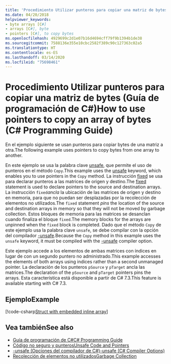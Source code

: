 ```yaml
---
title: 'Procedimiento Utilizar punteros para copiar una matriz de bytes: Guía de programación de C#'
ms.date: 04/20/2018
helpviewer_keywords:
- byte arrays [C#]
- arrays [C#], byte
- pointers [C#], to copy bytes
ms.openlocfilehash: 4929699c2d1e07b16d4694cff79f9b1394b1de38
ms.sourcegitcommit: 7588136e355e10cbc2582f389c90c127363c02a5
ms.translationtype: HT
ms.contentlocale: es-ES
ms.lasthandoff: 03/14/2020
ms.locfileid: "75698461"
---
```

# <a name="how-to-use-pointers-to-copy-an-array-of-bytes-c-programming-guide"></a><span data-ttu-id="1707b-102">Procedimiento Utilizar punteros para copiar una matriz de bytes (Guía de programación de C#)</span><span class="sxs-lookup"><span data-stu-id="1707b-102">How to use pointers to copy an array of bytes (C# Programming Guide)</span></span>

<span data-ttu-id="1707b-103">En el ejemplo siguiente se usan punteros para copiar bytes de una matriz a otra.</span><span class="sxs-lookup"><span data-stu-id="1707b-103">The following example uses pointers to copy bytes from one array to another.</span></span>

<span data-ttu-id="1707b-104">En este ejemplo se usa la palabra clave [unsafe](../../language-reference/keywords/unsafe.md), que permite el uso de punteros en el método `Copy`.</span><span class="sxs-lookup"><span data-stu-id="1707b-104">This example uses the [unsafe](../../language-reference/keywords/unsafe.md) keyword, which enables you to use pointers in the `Copy` method.</span></span> <span data-ttu-id="1707b-105">La instrucción [fixed](../../language-reference/keywords/fixed-statement.md) se usa para declarar punteros a las matrices de origen y destino.</span><span class="sxs-lookup"><span data-stu-id="1707b-105">The [fixed](../../language-reference/keywords/fixed-statement.md) statement is used to declare pointers to the source and destination arrays.</span></span> <span data-ttu-id="1707b-106">La instrucción `fixed`*ancla* la ubicación de las matrices de origen y destino en memoria, para que no puedan ser desplazadas por la recolección de elementos no utilizados.</span><span class="sxs-lookup"><span data-stu-id="1707b-106">The `fixed` statement *pins* the location of the source and destination arrays in memory so that they will not be moved by garbage collection.</span></span> <span data-ttu-id="1707b-107">Estos bloques de memoria para las matrices se desanclan cuando finaliza el bloque `fixed`.</span><span class="sxs-lookup"><span data-stu-id="1707b-107">The memory blocks for the arrays are unpinned when the `fixed` block is completed.</span></span> <span data-ttu-id="1707b-108">Dado que el método `Copy` de este ejemplo usa la palabra clave `unsafe`, se debe compilar con la opción del compilador [-unsafe](../../language-reference/compiler-options/unsafe-compiler-option.md).</span><span class="sxs-lookup"><span data-stu-id="1707b-108">Because the `Copy` method in this example uses the `unsafe` keyword, it must be compiled with the [-unsafe](../../language-reference/compiler-options/unsafe-compiler-option.md) compiler option.</span></span>

<span data-ttu-id="1707b-109">Este ejemplo accede a los elementos de ambas matrices con índices en lugar de con un segundo puntero no administrado.</span><span class="sxs-lookup"><span data-stu-id="1707b-109">This example accesses the elements of both arrays using indices rather than a second unmanaged pointer.</span></span> <span data-ttu-id="1707b-110">La declaración de los punteros `pSource` y `pTarget` ancla las matrices.</span><span class="sxs-lookup"><span data-stu-id="1707b-110">The declaration of the `pSource` and `pTarget` pointers pins the arrays.</span></span> <span data-ttu-id="1707b-111">Esta característica está disponible a partir de C# 7.3.</span><span class="sxs-lookup"><span data-stu-id="1707b-111">This feature is available starting with C# 7.3.</span></span>

## <a name="example"></a><span data-ttu-id="1707b-112">Ejemplo</span><span class="sxs-lookup"><span data-stu-id="1707b-112">Example</span></span>

[!code-csharp[Struct with embedded inline array](../../../../samples/snippets/csharp/keywords/FixedKeywordExamples.cs#8)]

## <a name="see-also"></a><span data-ttu-id="1707b-113">Vea también</span><span class="sxs-lookup"><span data-stu-id="1707b-113">See also</span></span>

- [<span data-ttu-id="1707b-114">Guía de programación de C#</span><span class="sxs-lookup"><span data-stu-id="1707b-114">C# Programming Guide</span></span>](../index.md)
- [<span data-ttu-id="1707b-115">Código no seguro y punteros</span><span class="sxs-lookup"><span data-stu-id="1707b-115">Unsafe Code and Pointers</span></span>](index.md)
- [<span data-ttu-id="1707b-116">-unsafe (Opciones del compilador de C#)</span><span class="sxs-lookup"><span data-stu-id="1707b-116">-unsafe (C# Compiler Options)</span></span>](../../language-reference/compiler-options/unsafe-compiler-option.md)
- [<span data-ttu-id="1707b-117">Recolección de elementos no utilizados</span><span class="sxs-lookup"><span data-stu-id="1707b-117">Garbage Collection</span></span>](../../../standard/garbage-collection/index.md)
